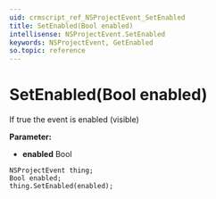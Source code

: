 ```yaml
---
uid: crmscript_ref_NSProjectEvent_SetEnabled
title: SetEnabled(Bool enabled)
intellisense: NSProjectEvent.SetEnabled
keywords: NSProjectEvent, GetEnabled
so.topic: reference
---
```


# SetEnabled(Bool enabled)

If true the event is enabled (visible)

**Parameter:** 
* **enabled** Bool

```crmscript
NSProjectEvent thing;
Bool enabled;
thing.SetEnabled(enabled);
```

